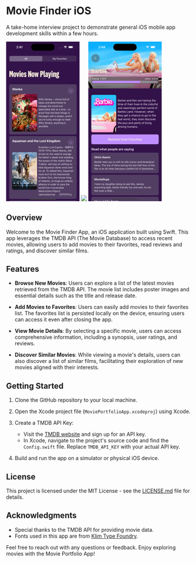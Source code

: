 # Movie Finder iOS
A take-home interview project to demonstrate general iOS mobile app development skills within a few hours.

<p float="left">
  <img src="screenshot.png" width="200" />
  <img src="recording.gif" width="200" /> 
  <img src="detail.png" width="200" /> 
  
</p>

## Overview
Welcome to the Movie Finder App, an iOS application built using Swift. This app leverages the TMDB API (The Movie Database) to access recent movies, allowing users to add movies to their favorites, read reviews and ratings, and discover similar films.

## Features

- **Browse New Movies**: Users can explore a list of the latest movies retrieved from the TMDB API. The movie list includes poster images and essential details such as the title and release date.

- **Add Movies to Favorites**: Users can easily add movies to their favorites list. The favorites list is persisted locally on the device, ensuring users can access it even after closing the app.

- **View Movie Details**: By selecting a specific movie, users can access comprehensive information, including a synopsis, user ratings, and reviews.

- **Discover Similar Movies**: While viewing a movie's details, users can also discover a list of similar films, facilitating their exploration of new movies aligned with their interests.

## Getting Started

1. Clone the GitHub repository to your local machine.

2. Open the Xcode project file (`MoviePortfolioApp.xcodeproj`) using Xcode.

3. Create a TMDB API Key:

   - Visit the [TMDB website](https://www.themoviedb.org/documentation/api) and sign up for an API key.
   - In Xcode, navigate to the project's source code and find the `Config.swift` file. Replace `TMDB_API_KEY` with your actual API key.

4. Build and run the app on a simulator or physical iOS device.


## License

This project is licensed under the MIT License - see the [LICENSE.md](LICENSE.md) file for details.

## Acknowledgments

- Special thanks to the TMDB API for providing movie data.
- Fonts used in this app are from [Klim Type Foundry](https://klim.co.nz/collections/national-2/).

Feel free to reach out with any questions or feedback. Enjoy exploring movies with the Movie Portfolio App!
